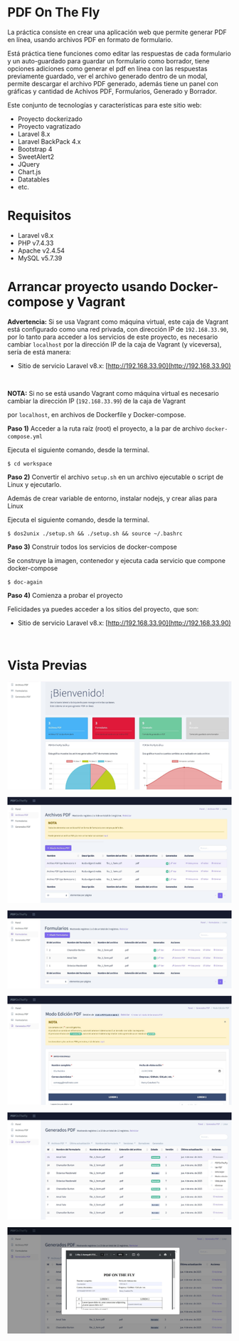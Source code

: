 # PDF On The Fly

La práctica consiste en crear una aplicación web que permite generar PDF en línea, usando archivos PDF en formato de formulario.

Está práctica tiene funciones como editar las respuestas de cada formulario y un auto-guardado para guardar un formulario como borrador, tiene opciones adiciones como generar el pdf en línea con las respuestas previamente guardado, ver el archivo generado dentro de un modal, permite descargar el archivo PDF generado, además tiene un panel con gráficas y cantidad de Achivos PDF, Formularios, Generado y Borrador.


Este conjunto de tecnologías y características para este sitio web:

- Proyecto dockerizado
- Proyecto vagratizado
- Laravel 8.x
- Laravel BackPack 4.x
- Bootstrap 4
- SweetAlert2
- JQuery
- Chart.js
- Datatables
- etc.

# Requisitos

* Laravel v8.x
* PHP v7.4.33
* Apache v2.4.54
* MySQL v5.7.39

# Arrancar proyecto usando Docker-compose y Vagrant

**Advertencia:** Si se usa Vagrant como máquina virtual, este caja de Vagrant está configurado como una red privada,  con dirección IP de `192.168.33.90`, por lo tanto para acceder a los servicios de este proyecto, es necesario cambiar `localhost` por la dirección IP de la caja de Vagrant (y viceversa), sería de está manera:

- Sitio de servicio Laravel v8.x: [http://192.168.33.90](http://192.168.33.90)

<br>

**NOTA:** Si no se está usando Vagrant como máquina virtual es necesario cambiar la dirección IP (`192.168.33.99`) de la caja de Vagrant 

por `localhost`, en archivos de  Dockerfile y Docker-compose.  



**Paso 1)** Acceder a la ruta raíz (root) el proyecto, a la par de archivo `docker-compose.yml`

Ejecuta el siguiente comando, desde la terminal.

```shell
$ cd workspace
```

**Paso 2)** Convertir el archivo `setup.sh` en un archivo ejecutable o script de Linux y ejecutarlo. 

Además de crear variable de entorno, instalar nodejs, y crear alias para Linux

Ejecuta el siguiente comando, desde la terminal.

```shell
$ dos2unix ./setup.sh && ./setup.sh && source ~/.bashrc 
```

**Paso 3)** Construir todos los servicios de docker-compose

Se construye la imagen, contenedor y ejecuta cada servicio que compone docker-compose 

```shell
$ doc-again
```

**Paso 4)** Comienza a probar el proyecto

Felicidades ya puedes acceder a los sitios del proyecto, que son:

- Sitio de servicio Laravel v8.x: [http://192.168.33.90](http://192.168.33.90)

<br>

# Vista Previas 

![preview_01.jpg](/screenshots/preview_01.jpg)

![preview_02.jpg](/screenshots/preview_02.jpg)

![preview_03.jpg](/screenshots/preview_03.jpg)

![preview_04.jpg](/screenshots/preview_04.jpg)

![preview01.jpg](/screenshots/preview_05.jpg)

![preview05.jpg](/screenshots/preview_06.jpg)
